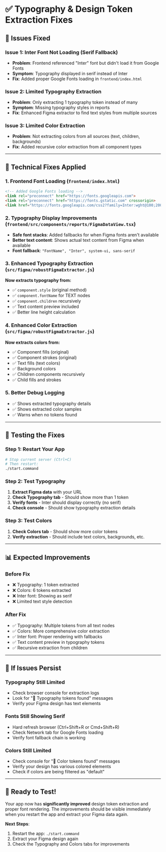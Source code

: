 # ✅ Typography & Design Token Extraction Fixes

## 🎯 **Issues Fixed**

### **Issue 1: Inter Font Not Loading (Serif Fallback)**
- **Problem**: Frontend referenced "Inter" font but didn't load it from Google Fonts
- **Symptom**: Typography displayed in serif instead of Inter
- **Fix**: Added proper Google Fonts loading in `frontend/index.html`

### **Issue 2: Limited Typography Extraction** 
- **Problem**: Only extracting 1 typography token instead of many
- **Symptom**: Missing typography styles in reports
- **Fix**: Enhanced Figma extractor to find text styles from multiple sources

### **Issue 3: Limited Color Extraction**
- **Problem**: Not extracting colors from all sources (text, children, backgrounds)
- **Fix**: Added recursive color extraction from all component types

---

## 🔧 **Technical Fixes Applied**

### **1. Frontend Font Loading** (`frontend/index.html`)
```html
<!-- Added Google Fonts loading -->
<link rel="preconnect" href="https://fonts.googleapis.com">
<link rel="preconnect" href="https://fonts.gstatic.com" crossorigin>
<link href="https://fonts.googleapis.com/css2?family=Inter:wght@100;200;300;400;500;600;700;800;900&display=swap" rel="stylesheet">
```

### **2. Typography Display Improvements** (`frontend/src/components/reports/FigmaDataView.tsx`)
- **Safe font stacks**: Added fallbacks for when Figma fonts aren't available
- **Better text content**: Shows actual text content from Figma when available
- **Font fallback**: `"FontName", "Inter", system-ui, sans-serif`

### **3. Enhanced Typography Extraction** (`src/figma/robustFigmaExtractor.js`)
**Now extracts typography from:**
- ✅ `component.style` (original method)
- ✅ `component.fontName` for TEXT nodes 
- ✅ `component.children` recursively
- ✅ Text content preview included
- ✅ Better line height calculation

### **4. Enhanced Color Extraction** (`src/figma/robustFigmaExtractor.js`)
**Now extracts colors from:**
- ✅ Component fills (original)
- ✅ Component strokes (original)
- ✅ Text fills (text colors)
- ✅ Background colors
- ✅ Children components recursively
- ✅ Child fills and strokes

### **5. Better Debug Logging**
- ✅ Shows extracted typography details
- ✅ Shows extracted color samples
- ✅ Warns when no tokens found

---

## 🧪 **Testing the Fixes**

### **Step 1: Restart Your App**
```bash
# Stop current server (Ctrl+C)
# Then restart:
./start.command
```

### **Step 2: Test Typography**
1. **Extract Figma data** with your URL
2. **Check Typography tab** - Should show more than 1 token
3. **Verify fonts** - Inter should display correctly (no serif)
4. **Check console** - Should show typography extraction details

### **Step 3: Test Colors**
1. **Check Colors tab** - Should show more color tokens
2. **Verify extraction** - Should include text colors, backgrounds, etc.

---

## 📊 **Expected Improvements**

### **Before Fix**
- ❌ Typography: 1 token extracted
- ❌ Colors: 6 tokens extracted  
- ❌ Inter font: Showing as serif
- ❌ Limited text style detection

### **After Fix**
- ✅ Typography: Multiple tokens from all text nodes
- ✅ Colors: More comprehensive color extraction
- ✅ Inter font: Proper rendering with fallbacks
- ✅ Text content preview in typography tokens
- ✅ Recursive extraction from children

---

## 🐛 **If Issues Persist**

### **Typography Still Limited**
- Check browser console for extraction logs
- Look for "📝 Typography tokens found" messages
- Verify your Figma design has text elements

### **Fonts Still Showing Serif**
- Hard refresh browser (Ctrl+Shift+R or Cmd+Shift+R)
- Check Network tab for Google Fonts loading
- Verify font fallback chain is working

### **Colors Still Limited** 
- Check console for "🎨 Color tokens found" messages
- Verify your design has various colored elements
- Check if colors are being filtered as "default"

---

## 🎉 **Ready to Test!**

Your app now has **significantly improved** design token extraction and proper font rendering. The improvements should be visible immediately when you restart the app and extract your Figma data again.

**Next Steps**: 
1. Restart the app: `./start.command`
2. Extract your Figma design again
3. Check the Typography and Colors tabs for improvements 